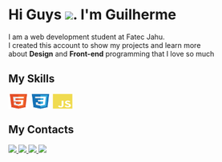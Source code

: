 # Hi Guys <img src="https://raw.githubusercontent.com/kaueMarques/kaueMarques/master/hi.gif" height="30px">. I'm Guilherme   

<p> 
  I am a web development student at Fatec Jahu. </br>
  I created this account to show my projects and learn more </br>
  about <strong>Design</strong> and <strong>Front-end</strong> programming 
  that I love so much
</p>

## My Skills

<div style="display: inline-block">
  <img 
    align="center" 
    alt="icon-HTML" 
    height="30" width="40" 
    src="https://raw.githubusercontent.com/devicons/devicon/master/icons/html5/html5-original.svg"
  >
  <img 
    align="center" 
    alt="icon-CSS" 
    height="30" 
    width="40" 
    src="https://raw.githubusercontent.com/devicons/devicon/master/icons/css3/css3-original.svg"
  >
  <img 
    align="center" 
    alt="icon-Js" 
    height="30" 
    width="40" 
    src="https://raw.githubusercontent.com/devicons/devicon/master/icons/javascript/javascript-plain.svg"
  >
</div>

## My Contacts 

<div>
  <a 
    href="https://www.linkedin.com/in/guilhermesantosdeveloper" target="_blank"
  >
    <img 
      src="https://img.shields.io/badge/-LinkedIn-%230077B5?style=for-the-badge&logo=linkedin&logoColor=white" 
      target="_blank"
    >
  </a>
  <a 
    href="https://instagram.com/guilhermehenriquesantos03" 
    target="_blank"
  >
    <img
      src="https://img.shields.io/badge/-Instagram-%23E4405F?style=for-the-badge&logo=instagram&logoColor=white" 
      target="_blank"
    >
  </a>
  <a 
    href = "mailto:guilhermesantosdeveloper72@gmail.com"
  >
    <img 
      src="https://img.shields.io/badge/-Gmail-%23333?style=for-the-badge&logo=gmail&logoColor=white" 
      target="_blank"
    >
  </a>
  <a 
    href="https://discord.com/channels/327861810768117763/1013896006741524520" 
    target="_blank"
  >
    <img 
      src="https://img.shields.io/badge/Discord-7289DA?style=for-the-badge&logo=discord&logoColor=white" 
      target="_blank"
    >
  </a> 
</div>



